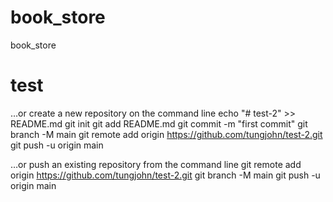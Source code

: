 # book_store
book_store
# test

…or create a new repository on the command line
echo "# test-2" >> README.md
git init
git add README.md
git commit -m "first commit"
git branch -M main
git remote add origin https://github.com/tungjohn/test-2.git
git push -u origin main

…or push an existing repository from the command line
git remote add origin https://github.com/tungjohn/test-2.git
git branch -M main
git push -u origin main
